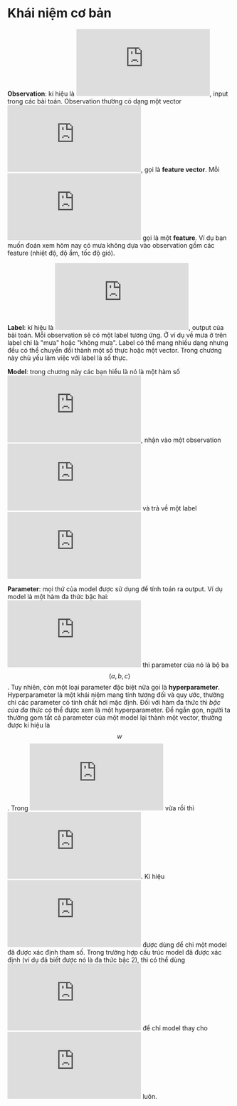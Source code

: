 # Khái niệm cơ bản

**Observation**: kí hiệu là ![formula](https://latex.codecogs.com/gif.latex?x), input trong các bài toán. Observation thường có dạng một vector ![formula](https://latex.codecogs.com/gif.latex?x%20%3D%20%28x_%7B1%7D%2C%20x_%7B2%7D%2C...%2C%20x_%7Bn%7D%29), gọi là **feature vector**. Mỗi ![formula](https://latex.codecogs.com/gif.latex?x) gọi là một **feature**. Ví dụ bạn muốn đoán xem hôm nay có mưa không dựa vào observation gồm các feature \(nhiệt độ, độ ẩm, tốc độ gió\).

**Label**: kí hiệu là ![formula](https://latex.codecogs.com/gif.latex?y), output của bài toán. Mỗi observation sẽ có một label tương ứng. Ở ví dụ về mưa ở trên label chỉ là "mưa" hoặc "không mưa". Label có thể mang nhiều dạng nhưng đều có thể chuyển đổi thành một số thực hoặc một vector. Trong chương này chủ yếu làm việc với label là số thực.

**Model**: trong chương này các bạn hiểu là nó là một hàm số ![formula](https://latex.codecogs.com/gif.latex?f%28x%29), nhận vào một observation ![formula](https://latex.codecogs.com/gif.latex?x) và trả về một label ![formula](https://latex.codecogs.com/gif.latex?y%20%3D%20f%28x%29)

**Parameter**: mọi thứ của model được sử dụng để tính toán ra output. Ví dụ model là một hàm đa thức bậc hai: ![formula](https://latex.codecogs.com/gif.latex?f%28x%29%20%3D%20a%7Bx_%7B1%7D%7D%5E%7B2%7D%20&plus;%20bx_%7B2%7D%20&plus;%20c) thì parameter của nó là bộ ba $$(a, b, c)$$. Tuy nhiên, còn một loại parameter đặc biệt nữa gọi là **hyperparameter**. Hyperparameter là một khái niệm mang tính tương đối và quy ước, thường chỉ các parameter có tính chất hơi mặc định. Đối với hàm đa thức thì _bậc của đa thức_ có thể được xem là một hyperparameter. Để ngắn gọn, người ta thường gom tất cả parameter của một model lại thành một vector, thường được kí hiệu là $$w$$. Trong ![formula](https://latex.codecogs.com/gif.latex?f%28x%29) vừa rồi thì ![formula](https://latex.codecogs.com/gif.latex?w%20%3D%20%28a%2C%20b%2C%20c%29). Kí hiệu ![formula](https://latex.codecogs.com/gif.latex?f_w%28x%29) được dùng để chỉ một model đã được xác định tham số. Trong trường hợp cấu trúc model đã được xác định \(ví dụ đã biết được nó là đa thức bậc 2\), thì có thể dùng ![formula](https://latex.codecogs.com/gif.latex?w) để chỉ model thay cho ![formula](https://latex.codecogs.com/gif.latex?f_w%28x%29) luôn.

